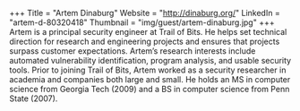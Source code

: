 +++
Title = "Artem Dinaburg"
Website = "http://dinaburg.org/"
LinkedIn = "artem-d-80320418"
Thumbnail = "img/guest/artem-dinaburg.jpg"
+++
Artem is a principal security engineer at Trail of Bits. He helps set technical direction for research and engineering projects and ensures that projects surpass customer expectations. Artem’s research interests include automated vulnerability identification, program analysis, and usable security tools. Prior to joining Trail of Bits, Artem worked as a security researcher in academia and companies both large and small. He holds an MS in computer science from Georgia Tech (2009) and a BS in computer science from Penn State (2007).